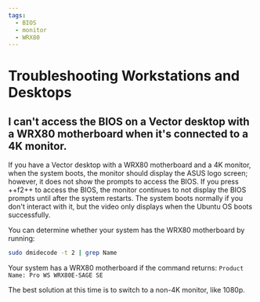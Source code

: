 ```yaml
---
tags:
  - BIOS
  - monitor
  - WRX80
---
```


# Troubleshooting Workstations and Desktops

## I can't access the BIOS on a Vector desktop with a WRX80 motherboard when it's connected to a 4K monitor.

If you have a Vector desktop with a WRX80 motherboard and a 4K monitor, when the system boots, the monitor should display the ASUS logo screen; however, it does not show the prompts to access the BIOS. If you press ++f2++ to access the BIOS, the monitor continues to not display the BIOS prompts until after the system restarts. The system boots normally if you don't interact with it, but the video only displays when the Ubuntu OS boots successfully.

You can determine whether your system has the WRX80 motherboard by running:

``` bash
sudo dmidecode -t 2 | grep Name
```

Your system has a WRX80 motherboard if the command returns: `Product Name: Pro WS WRX80E-SAGE SE`

The best solution at this time is to switch to a non-4K monitor, like 1080p.
